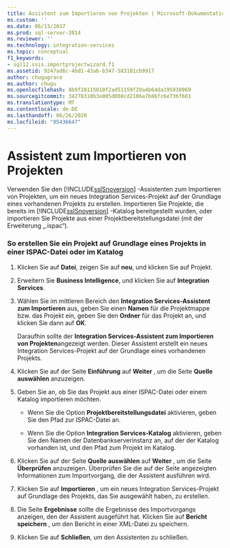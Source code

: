 ```yaml
---
title: Assistent zum Importieren von Projekten | Microsoft-Dokumentation
ms.custom: ''
ms.date: 06/13/2017
ms.prod: sql-server-2014
ms.reviewer: ''
ms.technology: integration-services
ms.topic: conceptual
f1_keywords:
- sql12.ssis.importprojectwizard.f1
ms.assetid: 9247ad6c-4bd1-43ab-b347-583181cb9917
author: chugugrace
ms.author: chugu
ms.openlocfilehash: 8b9f20115010f2ad51159f29a4b64da195938969
ms.sourcegitcommit: 34278310b3e005d008cd2106a7b86fc6e736f661
ms.translationtype: MT
ms.contentlocale: de-DE
ms.lasthandoff: 06/26/2020
ms.locfileid: "85436647"
---
```

# <a name="import-project-wizard"></a>Assistent zum Importieren von Projekten
  Verwenden Sie den [!INCLUDE[ssISnoversion](../includes/ssisnoversion-md.md)] -Assistenten zum Importieren von Projekten, um ein neues Integration Services-Projekt auf der Grundlage eines vorhandenen Projekts zu erstellen. Importieren Sie Projekte, die bereits im [!INCLUDE[ssISnoversion](../includes/ssisnoversion-md.md)] -Katalog bereitgestellt wurden, oder importieren Sie Projekte aus einer Projektbereitstellungsdatei (mit der Erweiterung „.ispac“).  
  
### <a name="to-create-a-project-based-on-a-project-in-ispac-file-or-in-catalog"></a>So erstellen Sie ein Projekt auf Grundlage eines Projekts in einer ISPAC-Datei oder im Katalog  
  
1.  Klicken Sie auf **Datei**, zeigen Sie auf **neu**, und klicken Sie auf Projekt.  
  
2.  Erweitern Sie **Business Intelligence**, und klicken Sie auf **Integration Services**.  
  
3.  Wählen Sie im mittleren Bereich den **Integration Services-Assistent zum Importieren** aus, geben Sie einen **Namen** für die Projektmappe bzw. das Projekt ein, geben Sie den **Ordner** für das Projekt an, und klicken Sie dann auf **OK**.  
  
     Daraufhin sollte der **Integration Services-Assistent zum Importieren von Projekten**angezeigt werden. Dieser Assistent erstellt ein neues Integration Services-Projekt auf der Grundlage eines vorhandenen Projekts.  
  
4.  Klicken Sie auf der Seite **Einführung** auf **Weiter** , um die Seite **Quelle auswählen** anzuzeigen.  
  
5.  Geben Sie an, ob Sie das Projekt aus einer ISPAC-Datei oder einem Katalog importieren möchten.  
  
    -   Wenn Sie die Option **Projektbereitstellungsdatei** aktivieren, geben Sie den Pfad zur ISPAC-Datei an.  
  
    -   Wenn Sie die Option **Integration Services-Katalog** aktivieren, geben Sie den Namen der Datenbankserverinstanz an, auf der der Katalog vorhanden ist, und den Pfad zum Projekt im Katalog.  
  
6.  Klicken Sie auf der Seite **Quelle auswählen** auf **Weiter** , um die Seite **Überprüfen** anzuzeigen. Überprüfen Sie die auf der Seite angezeigten Informationen zum Importvorgang, die der Assistent ausführen wird.  
  
7.  Klicken Sie auf **Importieren** , um ein neues Integration Services-Projekt auf Grundlage des Projekts, das Sie ausgewählt haben, zu erstellen.  
  
8.  Die Seite **Ergebnisse** sollte die Ergebnisse des Importvorgangs anzeigen, den der Assistent ausgeführt hat. Klicken Sie auf **Bericht speichern** , um den Bericht in einer XML-Datei zu speichern.  
  
9. Klicken Sie auf **Schließen**, um den Assistenten zu schließen.  
  
  
